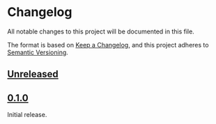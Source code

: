 # Changelog

All notable changes to this project will be documented in this file.

The format is based on [Keep a Changelog](https://keepachangelog.com/en/1.0.0/),
and this project adheres to [Semantic Versioning](https://semver.org/spec/v2.0.0.html).

## [Unreleased]

## [0.1.0]

Initial release.

[Unreleased]: https://github.com/comit-network/rendezvous-server/compare/0.1.0...HEAD
[0.1.0]: https://github.com/comit-network/rendezvous-server/compare/fba56c1...0.1.0
